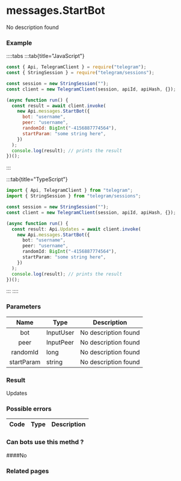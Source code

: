 # messages.StartBot

No description found

### [](#example)Example

::::tabs
:::tab{title="JavaScript"}

```js
const { Api, TelegramClient } = require("telegram");
const { StringSession } = require("telegram/sessions");

const session = new StringSession("");
const client = new TelegramClient(session, apiId, apiHash, {});

(async function run() {
  const result = await client.invoke(
    new Api.messages.StartBot({
      bot: "username",
      peer: "username",
      randomId: BigInt("-4156887774564"),
      startParam: "some string here",
    })
  );
  console.log(result); // prints the result
})();
```

:::

:::tab{title="TypeScript"}

```ts
import { Api, TelegramClient } from "telegram";
import { StringSession } from "telegram/sessions";

const session = new StringSession("");
const client = new TelegramClient(session, apiId, apiHash, {});

(async function run() {
  const result: Api.Updates = await client.invoke(
    new Api.messages.StartBot({
      bot: "username",
      peer: "username",
      randomId: BigInt("-4156887774564"),
      startParam: "some string here",
    })
  );
  console.log(result); // prints the result
})();
```

:::
::::

### [](#parameters)Parameters

|    Name    | Type      | Description          |
| :--------: | --------- | -------------------- |
|    bot     | InputUser | No description found |
|    peer    | InputPeer | No description found |
|  randomId  | long      | No description found |
| startParam | string    | No description found |

### [](#result)Result

Updates

### [](#possible-errors)Possible errors

| Code | Type | Description |
| :--: | ---- | ----------- |

### [](#can-bots-use-this-method)Can bots use this methd ?

####No

### [](#related-pages)Related pages
